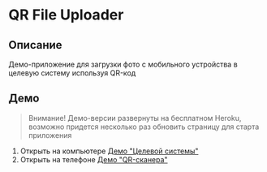 # QR File Uploader

## Описание
Демо-приложение для загрузки фото с мобильного устройства в целевую систему используя QR-код

## Демо

> Внимание! Демо-версии развернуты на бесплатном Heroku, 
> возможно придется несколько раз обновить страницу для старта приложения

1. Открыть на компьютере [Демо "Целевой системы"](https://qrdp-doc-system.herokuapp.com)
2. Открыть на телефоне [Демо "QR-сканера"](https://qrdp-qr-scanner.herokuapp.com)
